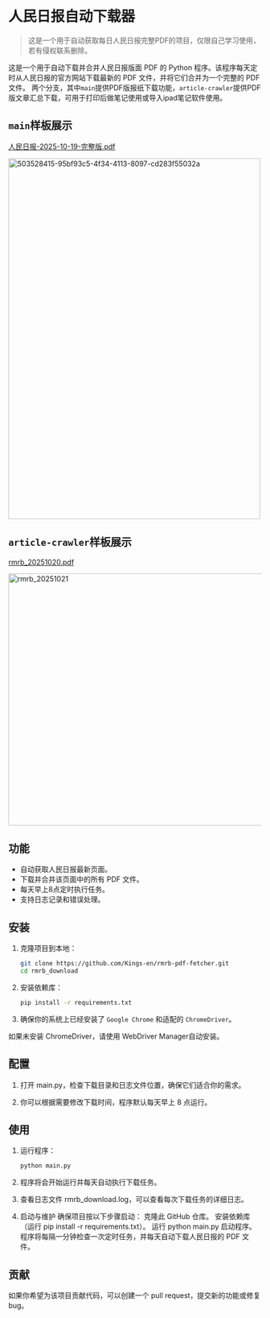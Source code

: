 # 人民日报自动下载器
> 这是一个用于自动获取每日人民日报完整PDF的项目，仅限自己学习使用，若有侵权联系删除。

这是一个用于自动下载并合并人民日报版面 PDF 的 Python 程序。该程序每天定时从人民日报的官方网站下载最新的 PDF 文件，并将它们合并为一个完整的 PDF 文件。
两个分支，其中`main`提供PDF版报纸下载功能，`article-crawler`提供PDF版文章汇总下载，可用于打印后做笔记使用或导入ipad笔记软件使用。

## `main`样板展示
[人民日报-2025-10-19-完整版.pdf](https://github.com/user-attachments/files/22998360/-2025-10-19-.pdf)

<img width="501" height="717" alt="503528415-95bf93c5-4f34-4113-8097-cd283f55032a" src="https://github.com/user-attachments/assets/a8cb708f-30ba-4601-85b2-d04bb3404ec5" />


## `article-crawler`样板展示
[rmrb_20251020.pdf](https://github.com/user-attachments/files/22998375/rmrb_20251020.pdf)

<img width="717" height="501" alt="rmrb_20251021" src="https://github.com/user-attachments/assets/8a344e12-cf2f-4eed-9eb6-0cffea341d02" />



## 功能

- 自动获取人民日报最新页面。
- 下载并合并该页面中的所有 PDF 文件。
- 每天早上8点定时执行任务。
- 支持日志记录和错误处理。

## 安装

1. 克隆项目到本地：

   ```bash
   git clone https://github.com/Kings-en/rmrb-pdf-fetcher.git
   cd rmrb_download


2. 安装依赖库：

   ```bash
   pip install -r requirements.txt


3. 确保你的系统上已经安装了 `Google Chrome` 和适配的 `ChromeDriver`。

如果未安装 ChromeDriver，请使用 WebDriver Manager自动安装。

## 配置

1. 打开 main.py，检查下载目录和日志文件位置，确保它们适合你的需求。

2. 你可以根据需要修改下载时间，程序默认每天早上 8 点运行。

## 使用

1. 运行程序：

   ```bash
   python main.py

2. 程序将会开始运行并每天自动执行下载任务。
3. 查看日志文件 rmrb_download.log，可以查看每次下载任务的详细日志。
4. 启动与维护
确保项目按以下步骤启动：
克隆此 GitHub 仓库。
安装依赖库（运行 pip install -r requirements.txt）。
运行 python main.py 启动程序。
程序将每隔一分钟检查一次定时任务，并每天自动下载人民日报的 PDF 文件。

## 贡献

如果你希望为该项目贡献代码，可以创建一个 pull request，提交新的功能或修复 bug。
